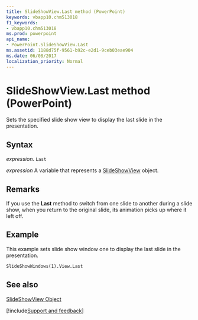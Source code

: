 ```yaml
---
title: SlideShowView.Last method (PowerPoint)
keywords: vbapp10.chm513018
f1_keywords:
- vbapp10.chm513018
ms.prod: powerpoint
api_name:
- PowerPoint.SlideShowView.Last
ms.assetid: 1188d75f-9561-b92c-e2d1-9ceb03eae904
ms.date: 06/08/2017
localization_priority: Normal
---
```



# SlideShowView.Last method (PowerPoint)

Sets the specified slide show view to display the last slide in the presentation.


## Syntax

_expression_. `Last`

_expression_ A variable that represents a [SlideShowView](PowerPoint.SlideShowView.md) object.


## Remarks

If you use the  **Last** method to switch from one slide to another during a slide show, when you return to the original slide, its animation picks up where it left off.


## Example

This example sets slide show window one to display the last slide in the presentation.


```vb
SlideShowWindows(1).View.Last
```


## See also


[SlideShowView Object](PowerPoint.SlideShowView.md)

[!include[Support and feedback](~/includes/feedback-boilerplate.md)]
